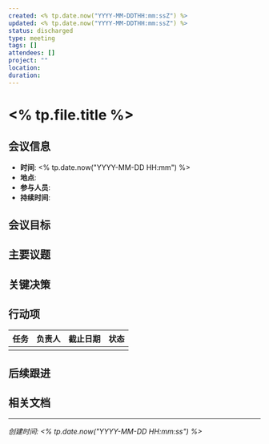 ```yaml
---
created: <% tp.date.now("YYYY-MM-DDTHH:mm:ssZ") %>
updated: <% tp.date.now("YYYY-MM-DDTHH:mm:ssZ") %>
status: discharged
type: meeting
tags: []
attendees: []
project: ""
location:
duration:
---
```


# <% tp.file.title %>

## 会议信息
- **时间**: <% tp.date.now("YYYY-MM-DD HH:mm") %>
- **地点**:
- **参与人员**:
- **持续时间**:

## 会议目标

## 主要议题

## 关键决策

## 行动项

| 任务 | 负责人 | 截止日期 | 状态 |
|------|--------|----------|------|
|      |        |          |      |

## 后续跟进

## 相关文档

---

*创建时间: <% tp.date.now("YYYY-MM-DD HH:mm:ss") %>*